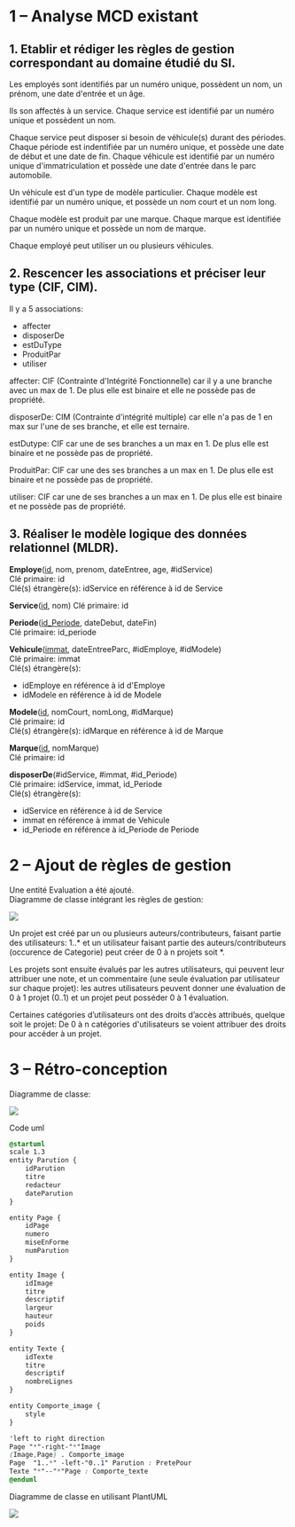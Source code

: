 # 1 – Analyse MCD existant

## 1. Etablir et rédiger les règles de gestion correspondant au domaine étudié du SI.

Les employés sont identifiés par un numéro unique, possèdent un nom, un prénom, une date d'entrée et un âge.

Ils son affectés à un service. Chaque service est identifié par un numéro unique et possèdent un nom.

Chaque service peut disposer si besoin de véhicule(s) durant des périodes.
Chaque période est indentifiée par un numéro unique, et possède une date de début et une date de fin.
Chaque véhicule est identifié par un numéro unique d'immatriculation et possède une date d'entrée dans le parc automobile.

Un véhicule est d'un type de modèle particulier. Chaque modèle est identifié par un numéro unique, et possède un nom court et un nom long.

Chaque modèle est produit par une marque. Chaque marque est identifiée par un numéro unique et possède un nom de marque.

Chaque employé peut utiliser un ou plusieurs véhicules.

## 2. Rescencer les associations et préciser leur type (CIF, CIM).

Il y a 5 associations:
- affecter
- disposerDe
- estDuType
- ProduitPar
- utiliser

affecter: CIF (Contrainte d'Intégrité Fonctionnelle) car il y a une branche avec un max de 1. De plus elle est binaire et elle ne possède pas de propriété.

disposerDe: CIM (Contrainte d'intégrité multiple) car elle n'a pas de 1 en max sur l'une de ses branche, et elle est ternaire.

estDutype: CIF car une de ses branches a un max en 1. De plus elle est binaire et ne possède pas de propriété.

ProduitPar: CIF car une des ses branches a un max en 1. De plus elle est binaire et ne possède pas de propriété.

utiliser: CIF car une de ses branches a un max en 1. De plus elle est binaire et ne possède pas de propriété.

## 3. Réaliser le modèle logique des données relationnel (MLDR).

**Employe**(<ins>id</ins>, nom, prenom, dateEntree, age, #idService)  
Clé primaire: id  
Clé(s) étrangère(s): idService en référence à id de Service  


**Service**(<ins>id</ins>, nom)
Clé primaire: id  

**Periode**(<ins>id_Periode</ins>, dateDebut, dateFin)  
Clé primaire: id_periode  

**Vehicule**(<ins>immat</ins>, dateEntreeParc, #idEmploye, #idModele)  
Clé primaire: immat  
Clé(s) étrangère(s):
- idEmploye en référence à id d'Employe
- idModele en référence à id de Modele 

**Modele**(<ins>id</ins>, nomCourt, nomLong, #idMarque)  
Clé primaire: id  
Clé(s) étrangère(s): idMarque en référence à id de Marque  

**Marque**(<ins>id</ins>, nomMarque)  
Clé primaire: id  

**disposerDe**(#idService, #immat, #id_Periode)  
Clé primaire: idService, immat, id_Periode</font>  
Clé(s) étrangère(s):
- idService en référence à id de Service
- immat en référence à immat de Vehicule
- id_Periode en référence à id_Periode de Periode

# 2 – Ajout de règles de gestion

Une entité Evaluation a été ajouté.  
Diagramme de classe intégrant les règles de gestion:

![](uml4.png)  

Un projet est créé par un ou plusieurs auteurs/contributeurs, faisant partie des utilisateurs: 1..* et un utilisateur faisant partie des auteurs/contributeurs (occurence de Categorie) peut créer de 0 à n projets soit *.

Les projets sont ensuite évalués par les autres utilisateurs, qui peuvent leur attribuer une note, et un commentaire (une seule évaluation par utilisateur sur chaque projet): les autres utilisateurs peuvent donner une évaluation de 0 à 1 projet (0..1) et un projet peut posséder 0 à 1 évaluation.

Certaines catégories d’utilisateurs ont des droits d’accès attribués, quelque soit le projet: De 0 à n catégories d'utilisateurs se voient attribuer des droits pour accéder à un projet.

# 3 – Rétro-conception 

Diagramme de classe: 

![](retro-conception4.png)

Code uml

```css
@startuml
scale 1.3
entity Parution {
    idParution
    titre
    redacteur
    dateParution
}

entity Page {
    idPage
    numero
    miseEnForme
    numParution
}

entity Image {
    idImage
    titre
    descriptif
    largeur
    hauteur
    poids
}

entity Texte {
    idTexte
    titre
    descriptif
    nombreLignes
}

entity Comporte_image {
    style
}

'left to right direction
Page "*"-right-"*"Image
(Image,Page) . Comporte_image
Page  "1..*" -left-"0..1" Parution : PretePour
Texte "*"--"*"Page : Comporte_texte
@enduml
```

Diagramme de classe en utilisant PlantUML  

![](plantuml5.png)
